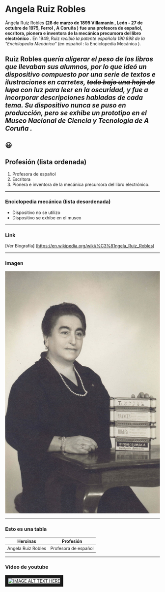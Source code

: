 #  Angela Ruiz Robles

Ángela Ruiz Robles **(28 de marzo de 1895 Villamanín , León - 27 de octubre de 1975, Ferrol , A Coruña )** __fue una profesora de español, escritora, pionera e inventora de la mecánica precursora del libro electrónico__ . En 1949, Ruiz *recibió la patente española 190.698 de la "Enciclopedia Mecánica"* (en español : la Enciclopedia Mecánica ).

## Ruiz Robles *quería aligerar el peso de los libros que llevaban sus alumnos, por lo que ideó un dispositivo compuesto por una serie de textos e ilustraciones en carretes, ~~todo bajo una hoja de lupa~~ con luz para leer en la oscuridad, y fue a incorporar descripciones habladas de cada tema. Su dispositivo nunca se puso en producción, pero se exhibe un prototipo en el Museo Nacional de Ciencia y Tecnología de A Coruña .*

:smiley:
---

## Profesión (lista ordenada)

1. Profesora de español
2. Escritora
3. Pionera e inventora de la mecánica precursora del libro electrónico.

---

### Enciclopedia mecánica (lista desordenada)

- Dispositivo no se utilizo
- Dispositivo se exhibe en el museo

---

### Link

[Ver Biografía] (https://en.wikipedia.org/wiki/%C3%81ngela_Ruiz_Robles)

---

### Imagen

![alt text](https://github.com/yadira-puente/superHeroinass/blob/main/angelaRuizRobles.jpg "Imagen de Angela Ruiz Robles")

---

### Esto es una tabla 

| Heroinas             | Profesión            |        
|:------------------:  |:--------------------:|
| Angela Ruiz Robles   | Profesora de español | 

---
### Video de youtube 

<a href="https://www.youtube.com/watch?v=yYV0eptATD0
" target="_blank"><img src="http://img.youtube.com/vi/yYV0eptATD0/0.jpg" 
alt="IMAGE ALT TEXT HERE" width="240" height="180" border="10" /></a>
